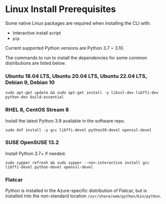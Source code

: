Linux Install Prerequisites
===========================

Some native Linux packages are required when installing the CLI with:

- Interactive install script
- `pip`

Current supported Python versions are Python 3.7 ~ 3.10.

The commands to run to install the dependencies for some common distributions are listed below.

### Ubuntu 18.04 LTS, Ubuntu 20.04 LTS, Ubuntu 22.04 LTS, Debian 9, Debian 10
```
sudo apt-get update && sudo apt-get install -y libssl-dev libffi-dev python-dev build-essential
```

### RHEL 8, CentOS Stream 8
Install the latest Python 3.9 available in the software repo.
```
sudo dnf install -y gcc libffi-devel python39-devel openssl-devel
```

### SUSE OpenSUSE 13.2
Install Python 3.7+ if needed.
```
sudo zypper refresh && sudo zypper --non-interactive install gcc libffi-devel python-devel openssl-devel
```

### Flatcar

Python is installed in the Azure-specific distribution of Flatcar, but is installed into the non-standard location `/usr/share/oem/python/bin/python`.
